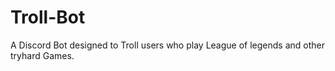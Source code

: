 # Troll-Bot
A Discord Bot designed to Troll users who play League of legends and other tryhard Games. 
